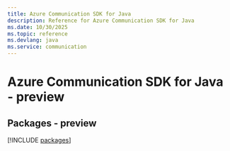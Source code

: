 ```yaml
---
title: Azure Communication SDK for Java
description: Reference for Azure Communication SDK for Java
ms.date: 10/30/2025
ms.topic: reference
ms.devlang: java
ms.service: communication
---
```

# Azure Communication SDK for Java - preview
## Packages - preview
[!INCLUDE [packages](communication-index.md)]